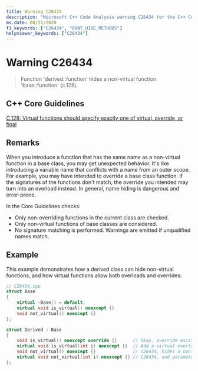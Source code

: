 ```yaml
---
title: Warning C26434
description: "Microsoft C++ Code Analysis warning C26434 for the C++ Core Guidelines case C.128."
ms.date: 08/21/2020
f1_keywords: ["C26434", "DONT_HIDE_METHODS"]
helpviewer_keywords: ["C26434"]
---
```

# Warning C26434

> Function 'derived::function' hides a non-virtual function 'base::function' (c.128).

## C++ Core Guidelines

[C.128: Virtual functions should specify exactly one of virtual, override, or final](https://github.com/isocpp/CppCoreGuidelines/blob/master/CppCoreGuidelines.md)

## Remarks

When you introduce a function that has the same name as a non-virtual function in a base class, you may get unexpected behavior. It's like introducing a variable name that conflicts with a name from an outer scope. For example, you may have intended to override a base class function. If the signatures of the functions don't match, the override you intended may turn into an overload instead. In general, name hiding is dangerous and error-prone.

In the Core Guidelines checks:

- Only non-overriding functions in the current class are checked.
- Only non-virtual functions of base classes are considered.
- No signature matching is performed. Warnings are emitted if unqualified names match.

## Example

This example demonstrates how a derived class can hide non-virtual functions, and how virtual functions allow both overloads and overrides:

```cpp
// C26434.cpp
struct Base
{
    virtual ~Base() = default;
    virtual void is_virtual() noexcept {}
    void not_virtual() noexcept {}
};

struct Derived : Base
{
    void is_virtual() noexcept override {}      // Okay, override existing function
    virtual void is_virtual(int i) noexcept {}  // Add a virtual overload for function
    void not_virtual() noexcept {}              // C26434, hides a non-virtual function
    virtual void not_virtual(int i) noexcept {} // C26434, and parameters ignored
};
```
